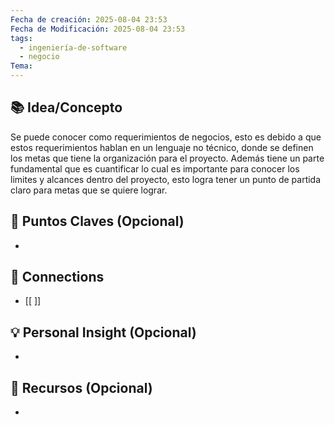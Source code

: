 ```yaml
---
Fecha de creación: 2025-08-04 23:53
Fecha de Modificación: 2025-08-04 23:53
tags:
  - ingeniería-de-software
  - negocio
Tema:
---
```



## 📚 Idea/Concepto 
Se puede conocer como requerimientos de negocios, esto es debido a que estos requerimientos hablan en un lenguaje no técnico, donde se definen los metas que tiene la organización para el proyecto. Además tiene un parte fundamental que es cuantificar lo cual es importante para conocer los limites y alcances dentro del proyecto, esto logra tener un punto de partida claro para metas que se quiere lograr.

## 📌 Puntos Claves (Opcional)
- 

## 🔗 Connections
- [[ ]]

## 💡 Personal Insight (Opcional)
- 
## 🧾 Recursos (Opcional)
- 